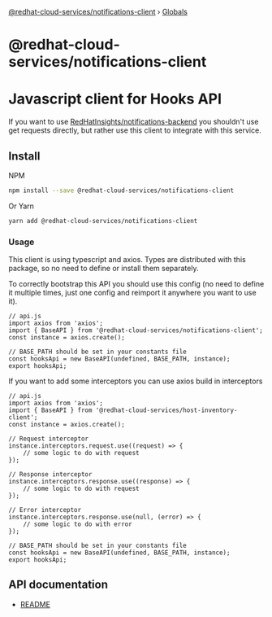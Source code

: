 [@redhat-cloud-services/notifications-client](README.md) › [Globals](globals.md)

# @redhat-cloud-services/notifications-client

# Javascript client for Hooks API
If you want to use [RedHatInsights/notifications-backend](https://github.com/RedHatInsights/notifications-backend) you shouldn't use get requests directly, but rather use this client to integrate with this service.

## Install
NPM
```bash
npm install --save @redhat-cloud-services/notifications-client
```

Or Yarn
```bash
yarn add @redhat-cloud-services/notifications-client
```

### Usage
This client is using typescript and axios. Types are distributed with this package, so no need to define or install them separately.

To correctly bootstrap this API you should use this config (no need to define it multiple times, just one config and reimport it anywhere you want to use it).
```JS
// api.js
import axios from 'axios';
import { BaseAPI } from '@redhat-cloud-services/notifications-client';
const instance = axios.create();

// BASE_PATH should be set in your constants file
const hooksApi = new BaseAPI(undefined, BASE_PATH, instance);
export hooksApi;
```

If you want to add some interceptors you can use axios build in interceptors
```JS
// api.js
import axios from 'axios';
import { BaseAPI } from '@redhat-cloud-services/host-inventory-client';
const instance = axios.create();

// Request interceptor
instance.interceptors.request.use((request) => {
    // some logic to do with request
});

// Response interceptor
instance.interceptors.response.use((response) => {
    // some logic to do with request
});

// Error interceptor
instance.interceptors.response.use(null, (error) => {
    // some logic to do with error
});

// BASE_PATH should be set in your constants file
const hooksApi = new BaseAPI(undefined, BASE_PATH, instance);
export hooksApi;
```

## API documentation

* [README](doc/README.md)

